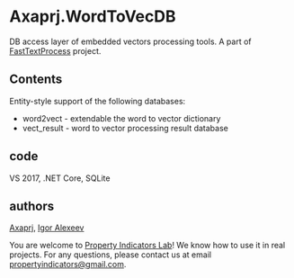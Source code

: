 # Axaprj.WordToVecDB
DB access layer of embedded vectors processing tools. 
A part of [FastTextProcess](https://github.com/Axaprj/FastTextProcess) project.
 
## Contents
Entity-style support of the following databases:
 - word2vect - extendable the word to vector dictionary
 - vect_result - word to vector processing result database

## code
VS 2017, .NET Core, SQLite

## authors
[Axaprj](https://github.com/Axaprj), [Igor Alexeev](mailto:axaprj2000@yahoo.com) 

You are welcome to [Property Indicators Lab](https://propertyindicators.github.io/)! 
We know how to use it in real projects.
For any questions, please contact us at email propertyindicators@gmail.com.
